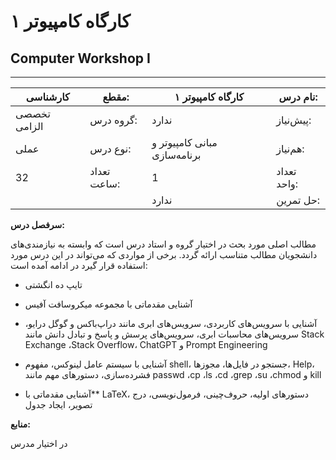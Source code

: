 # کارگاه کامپیوتر ۱
## Computer Workshop I
_______________________________________________________________________________
| کارشناسی     | مقطع:       | کارگاه کامپیوتر ۱            | نام درس:    |
| ------------ | ----------- | ---------------------------- | ----------- |
| تخصصی الزامی | گروه درس:   | ندارد                        | پیش‌نیاز:   |
| عملی         | نوع درس:    | مبانی کامپیوتر و برنامه‌سازی | هم‌نیاز:    |
| 32           | تعداد ساعت: | 1                            | تعداد واحد: |
|              |             |  ندارد                       | حل تمرین:   |

**سرفصل درس:**

مطالب اصلی مورد بحث در اختیار گروه و استاد درس است که وابسته به نیازمندی‌های دانشجویان مطالب متناسب ارائه گردد. برخی از مواردی که می‌تواند در این درس مورد استفاده قرار گیرد در ادامه آمده است:


- تایپ ده انگشتی

- آشنایی مقدماتی با مجموعه میکروسافت آفیس

- آشنایی با سرویس‌های کاربردی، سرویس‌های ابری مانند دراپ‌باکس و گوگل درایو، سرویس‌های محاسبات ابری،  سرویس‌های پرسش و پاسخ و تبادل دانش مانند Stack Exchange ،Stack Overflow، ChatGPT و Prompt Engineering

- آشنایی با سیستم عامل لینوکس، مفهوم shell، جستجو در فایل‌ها، مجوزها، Help، فشرده‌سازی، دستورهای مهم مانند passwd ،cp ،ls ،cd ،grep ،su ،chmod  و kill

- آشنایی مقدماتی با** LaTeX، دستورهای اولیه، حروف‌چینی، فرمول‌نویسی، درج تصویر، ایجاد جدول

**منابع:**

در اختیار مدرس
